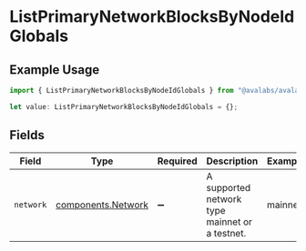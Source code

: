 # ListPrimaryNetworkBlocksByNodeIdGlobals

## Example Usage

```typescript
import { ListPrimaryNetworkBlocksByNodeIdGlobals } from "@avalabs/avalanche-sdk/models/operations";

let value: ListPrimaryNetworkBlocksByNodeIdGlobals = {};
```

## Fields

| Field                                                    | Type                                                     | Required                                                 | Description                                              | Example                                                  |
| -------------------------------------------------------- | -------------------------------------------------------- | -------------------------------------------------------- | -------------------------------------------------------- | -------------------------------------------------------- |
| `network`                                                | [components.Network](../../models/components/network.md) | :heavy_minus_sign:                                       | A supported network type mainnet or a testnet.           | mainnet                                                  |